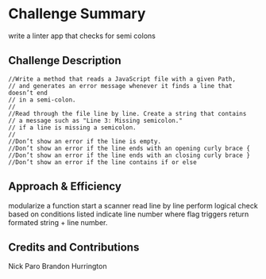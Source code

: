 # Challenge Summary
<!-- Short summary or background information -->
write a linter app that checks for semi colons

## Challenge Description
<!-- Description of the challenge -->
```
//Write a method that reads a JavaScript file with a given Path,
// and generates an error message whenever it finds a line that doesn’t end
// in a semi-colon.
//
//Read through the file line by line. Create a string that contains
// a message such as "Line 3: Missing semicolon."
// if a line is missing a semicolon.
//
//Don’t show an error if the line is empty.
//Don’t show an error if the line ends with an opening curly brace {
//Don’t show an error if the line ends with an closing curly brace }
//Don’t show an error if the line contains if or else
```

## Approach & Efficiency
<!-- What approach did you take? Why? What is the Big O space/time for this approach? -->
modularize a function
start a scanner
read line by line
perform logical check based on conditions listed
indicate line number where flag triggers
return formated string + line number.


## Credits and Contributions
Nick Paro
Brandon Hurrington
